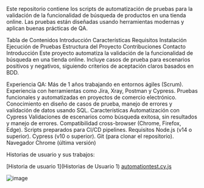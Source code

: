 
Este repositorio contiene los scripts de automatización de pruebas para la validación de la funcionalidad de búsqueda de productos en una tienda online. Las pruebas están diseñadas usando herramientas modernas y aplican buenas prácticas de QA.

Tabla de Contenidos
Introducción
Características
Requisitos
Instalación
Ejecución de Pruebas
Estructura del Proyecto
Contribuciones
Contacto
Introducción
Este proyecto automatiza la validación de la funcionalidad de búsqueda en una tienda online. Incluye casos de prueba para escenarios positivos y negativos, siguiendo criterios de aceptación claros basados en BDD.

Experiencia QA:
Más de 1 años trabajando en entornos ágiles (Scrum).
Experiencia con herramientas como Jira, Xray, Postman y Cypress.
Pruebas funcionales y automatizadas en proyectos de comercio electrónico.
Conocimiento en diseño de casos de prueba, manejo de errores y validación de datos usando SQL.
Características
Automatización con Cypress
Validaciones de escenarios como búsqueda exitosa, sin resultados y manejo de errores.
Compatibilidad cross-browser (Chrome, Firefox, Edge).
Scripts preparados para CI/CD pipelines.
Requisitos
Node.js (v14 o superior).
Cypress (v10 o superior).
Git (para clonar el repositorio).
Navegador Chrome (última versión)

Historias de usuario y sus trabajos:

[Historia de usuario 1](Historias de Usuario 1)
[automationtest.cy.js](cypress/e2e/automationtest.cy.js)


![image](https://github.com/user-attachments/assets/f5243460-0fd3-4de9-90c9-1da50e5e4719)


